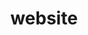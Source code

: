 ---
layout: default
modal-id: 6
title: website
img: computer200.png
imgm: site.PNG
alt: image-alt
language: HTML, CSS, JavaScript, Jekyll, Bootstrap
category: Web Development
link: <a href="http://karanhuynh.me/">GitHub</a>
description: This site allows me to apply concepts covered in the HTML, CSS, Bootstrap, and JavaScript courses I learned from <a href="https://www.codecademy.com/"> codecademy.com</a>. It also acts as a more visually appealing medium of my resume to showcase who I am as a computer programmer. Enjoy!
---